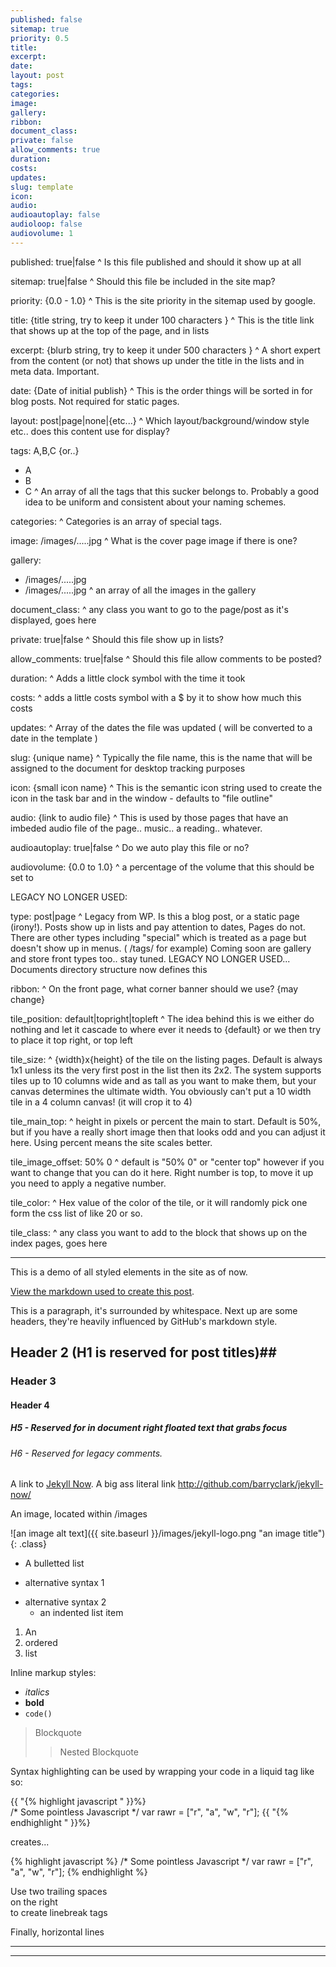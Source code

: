 ```yaml
---
published: false
sitemap: true
priority: 0.5
title:
excerpt:
date: 
layout: post
tags:
categories:
image: 
gallery:
ribbon:
document_class:
private: false
allow_comments: true
duration:
costs: 
updates: 
slug: template
icon: 
audio: 
audioautoplay: false
audioloop: false
audiovolume: 1
---
```


published: true|false
 ^ Is this file published and should it show up at all
 
sitemap: true|false
 ^ Should this file be included in the site map?

priority: {0.0 - 1.0}
 ^ This is the site priority in the sitemap used by google.

title: {title string, try to keep it under 100 characters }
 ^ This is the title link that shows up at the top of the page, and in lists

excerpt: {blurb string, try to keep it under 500 characters }
 ^ A short expert from the content (or not) that shows up under the title in the lists and in meta data.  Important.

date: {Date of initial publish}
 ^ This is the order things will be sorted in for blog posts.  Not required for static pages.

layout: post|page|none|{etc...}
 ^ Which layout/background/window style etc.. does this content use for display?  

tags: A,B,C {or..}
 - A
 - B
 - C
 ^ An array of all the tags that this sucker belongs to.  Probably a good idea to be uniform and consistent about your naming schemes.

categories:
 ^ Categories is an array of special tags.

image: /images/.....jpg
 ^ What is the cover page image if there is one?
 
gallery:
 - /images/.....jpg
 - /images/.....jpg
 ^ an array of all the images in the gallery

document_class:
 ^ any class you want to go to the page/post as it's displayed, goes here

private: true|false
 ^ Should this file show up in lists?

allow_comments: true|false
 ^ Should this file allow comments to be posted?
 
duration:
 ^ Adds a little clock symbol with the time it took 
  
costs:
 ^ adds a little costs symbol with a $ by it to show how much this costs 
 
updates:
 ^ Array of the dates the file was updated ( will be converted to a date in the template )

slug: {unique name}
 ^ Typically the file name, this is the name that will be assigned to the document for desktop tracking purposes

icon: {small icon name}
 ^ This is the semantic icon string used to create the icon in the task bar and in the window - defaults to "file outline"

audio: {link to audio file}
 ^ This is used by those pages that have an imbeded audio file of the page.. music.. a reading.. whatever.

audioautoplay: true|false
 ^ Do we auto play this file or no?  
 
audiovolume: {0.0 to 1.0}
 ^ a percentage of the volume that this should be set to
 
 
 
 
 

LEGACY NO LONGER USED:

type: post|page
 ^ Legacy from WP.  Is this a blog post, or a static page (irony!).
   Posts show up in lists and pay attention to dates, Pages do not.
   There are other types including "special" which is treated as a page but doesn't show up in menus. ( /tags/ for example)
   Coming soon are gallery and store front types too.. stay tuned.
   LEGACY NO LONGER USED... Documents directory structure now defines this

ribbon:
 ^ On the front page, what corner banner should we use? {may change}


tile_position: default|topright|topleft
 ^ The idea behind this is we either do nothing and let it cascade to where ever it needs to {default} or we then try to place it top right, or top left

tile_size:
  ^ {width}x{height} of the tile on the listing pages.  Default is always 1x1 unless its the very first post in the list
    then its 2x2.  The system supports tiles up to 10 columns wide and as tall as you want to make them, but your canvas
    determines the ultimate width.  You obviously can't put a 10 width tile in a 4 column canvas! (it will crop it to 4)

tile_main_top:
  ^ height in pixels or percent the main to start.  Default is 50%, but if you have a really short image then that looks odd and you can 
  adjust it here.  Using percent means the site scales better.

tile_image_offset: 50% 0
  ^ default is "50% 0" or "center top" however if you want to change that you can do it here.  Right number is top, to move it up
  you need to apply a negative number.

tile_color:
  ^ Hex value of the color of the tile, or it will randomly pick one form the css list of like 20 or so.

tile_class:
  ^ any class you want to add to the block that shows up on the index pages, goes here






 ----------
 
 This is a demo of all styled elements in the site as of now. 
 
 [View the markdown used to create this post](https://raw.githubusercontent.com/barryclark/www.jekyllnow.com/gh-pages/_posts/2014-6-19-Markdown-Style-Guide.md).
 
 This is a paragraph, it's surrounded by whitespace. Next up are some headers, they're heavily influenced by GitHub's markdown style.
 
 ## Header 2 (H1 is reserved for post titles)##
 
 ### Header 3
 
 #### Header 4
  
 ##### H5 - Reserved for in document right floated text that grabs focus
   
 ###### H6 - Reserved for legacy comments.
   
 A link to [Jekyll Now](http://github.com/barryclark/jekyll-now/). A big ass literal link <http://github.com/barryclark/jekyll-now/>
   
 An image, located within /images
 
 ![an image alt text]({{ site.baseurl }}/images/jekyll-logo.png "an image title"){: .class}
 
 * A bulletted list
 - alternative syntax 1
 + alternative syntax 2
   - an indented list item
 
 1. An
 2. ordered
 3. list
 
 Inline markup styles: 
 
 - _italics_
 - **bold**
 - `code()` 
  
 > Blockquote
 >> Nested Blockquote 
  
 Syntax highlighting can be used by wrapping your code in a liquid tag like so:
 
 {{ "{% highlight javascript " }}%}  
 /* Some pointless Javascript */
 var rawr = ["r", "a", "w", "r"];
 {{ "{% endhighlight " }}%}  
 
 creates...
 
 {% highlight javascript %}
 /* Some pointless Javascript */
 var rawr = ["r", "a", "w", "r"];
 {% endhighlight %}
  
 Use two trailing spaces  
 on the right  
 to create linebreak tags  
  
 Finally, horizontal lines
  
 ----
 ****